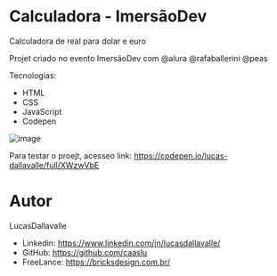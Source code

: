 # Calculadora - ImersãoDev
Calculadora de real para dolar e euro

Projet criado no evento ImersãoDev com @alura @rafaballerini @peas

Tecnologias:
- HTML
- CSS
- JavaScript
- Codepen


![image](https://user-images.githubusercontent.com/89872652/157483848-d73d51ff-37d3-49d8-89e9-d68dd37c88ab.png)


Para testar o proejt, acesseo link:  https://codepen.io/lucas-dallavalle/full/XWzwVbE


# Autor
LucasDallavalle
- Linkedin: https://www.linkedin.com/in/lucasdallavalle/
-  GitHub: https://github.com/caaslu
- FreeLance:  https://bricksdesign.com.br/
